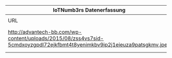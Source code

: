 |IoTNumb3rs Datenerfassung|||||||||||
| ---- | ---- | ---- | ---- | ---- | ---- | ---- | ---- | ---- | ---- | ---- |
||||||||||||
|URL|home_url|filename|device_class|device_count|market_class|market_volume|prognosis_year|publication_year|authorship_class|Dropbox folder|
|http://advantech-bb.com/wp-content/uploads/2015/08/zss4vs7sid-5cmdxoyzgpdl72ejkfbmt4t8yenimkbv9ip2j1eieuza9patsgkmv.jpeg|http://advantech-bb.com/infographic-the-2020-internet-of-things/|file14_zss4vs7sid-5cmdxoyzgpdl72ejkfbmt4t8yenimkbv9ip2j1eieuza9patsgkmv.jpeg|generic IoT|1900000000|||2015|2015|company|MariaMarg/20190102-1800|
